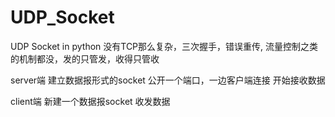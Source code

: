 # UDP_Socket
UDP Socket in python
没有TCP那么复杂，三次握手，错误重传, 流量控制之类的机制都没，发的只管发，收得只管收

server端
建立数据报形式的socket
公开一个端口，一边客户端连接
开始接收数据

client端
新建一个数据报socket
收发数据
